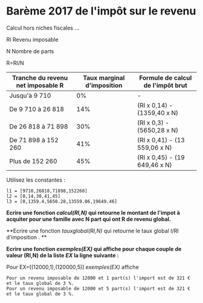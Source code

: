 

 

# Barème 2017 de l'impôt sur le revenu

Calcul hors niches fiscales ...

RI Revenu imposable

N Nombre de parts

R=RI/N

|Tranche du revenu net imposable R|Taux marginal d'imposition|Formule de calcul de l'impôt brut|
|---------------------------------|--------------------------|---------------------------------|
|Jusqu'à 9 710 |0% |-|
|De 9 710 à 26 818 |14% |(RI x 0,14) - (1359,40 x N)|
|De 26 818 à 71 898 |30% |(RI x 0,3) - (5650,28 x N)|
|De 71 898 à 152 260 |41% |(RI x 0,41) - (13 559,06 x N)|
|Plus de 152 260 |45% |(RI x 0,45) - (19 649,46 x N)|

Utilisez les constantes :


	l1 = [9710,26818,71898,152260]
	l2 = [0,14,30,41,45]
	l3 = [0,1359.4,5650.28,13559.06,19649.46]


**Ecrire une fonction _calcul(RI,N)_ qui retourne le montant de l'impot à acquiter pour une famille avec N part qui ont R de revenu global.**

**Ecrire une fonction _tauxglobal(RI,N)_ qui retourne le taux global I/RI d'imposition . ** 

**Ecrire une fonction _exemples(EX)_ qui affiche pour chaque couple de valeur (RI,N) de la liste _EX_ la ligne suivante :**

Pour
	EX=[(12000,1),(120000,5)]
	_exemples(EX)_ affiche


	Pour un revenu imposable de 12000 et 1 part(s) l'import est de 321 € et le taux global de 3 %.
	Pour un revenu imposable de 12000 et 5 part(s) l'import est de 321 € et le taux global de 3 %.


